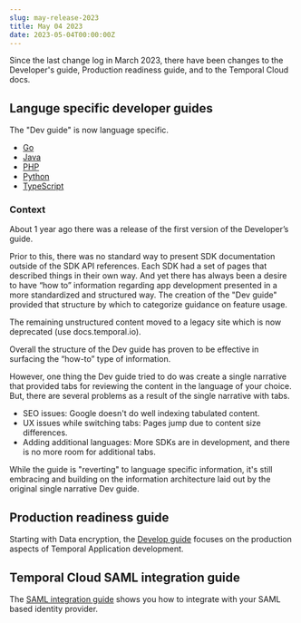 ```yaml
---
slug: may-release-2023
title: May 04 2023
date: 2023-05-04T00:00:00Z
---
```


Since the last change log in March 2023, there have been changes to the Developer's guide, Production readiness guide, and to the Temporal Cloud docs.

## Languge specific developer guides

The "Dev guide" is now language specific.

- [Go](/dev-guide/go)
- [Java](/dev-guide/java)
- [PHP](/dev-guide/php)
- [Python](/dev-guide/python)
- [TypeScript](/dev-guide/typescript)

### Context

About 1 year ago there was a release of the first version of the Developer’s guide.

Prior to this, there was no standard way to present SDK documentation outside of the SDK API references.
Each SDK had a set of pages that described things in their own way.
And yet there has always been a desire to have “how to” information regarding app development presented in a more standardized and structured way.
The creation of the "Dev guide" provided that structure by which to categorize guidance on feature usage.

The remaining unstructured content moved to a legacy site which is now deprecated (use docs.temporal.io).

Overall the structure of the Dev guide has proven to be effective in surfacing the “how-to” type of information.

However, one thing the Dev guide tried to do was create a single narrative that provided tabs for reviewing the content in the language of your choice.
But, there are several problems as a result of the single narrative with tabs.

- SEO issues: Google doesn't do well indexing tabulated content.
- UX issues while switching tabs: Pages jump due to content size differences.
- Adding additional languages: More SDKs are in development, and there is no more room for additional tabs.

While the guide is "reverting" to language specific information, it's still embracing and building on the information architecture laid out by the original single narrative Dev guide.

## Production readiness guide

Starting with Data encryption, the [Develop guide](https://docs.temporal.io/production-readiness/develop) focuses on the production aspects of Temporal Application development.

## Temporal Cloud SAML integration guide

The [SAML integration guide](/cloud/saml) shows you how to integrate with your SAML based identity provider.
